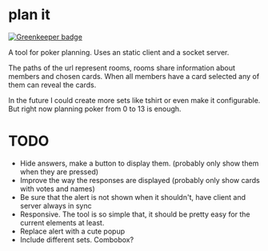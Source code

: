 # plan it

[![Greenkeeper badge](https://badges.greenkeeper.io/corlaez/planit.svg)](https://greenkeeper.io/)

A tool for poker planning. Uses an static client and a socket server.

The paths of the url represent rooms, rooms share information about members and chosen cards.
When all members have a card selected any of them can reveal the cards.

In the future I could create more sets like tshirt or even make it configurable. But right now planning poker from 0 to 13 is enough.

# TODO

* Hide answers, make a button to display them. (probably only show them when they are pressed)
* Improve the way the responses are displayed (probably only show cards with votes and names)
* Be sure that the alert is not shown when it shouldn't, have client and server always in sync
* Responsive. The tool is so simple that, it should be pretty easy for the current elements at least.
* Replace alert with a cute popup
* Include different sets. Combobox? 
